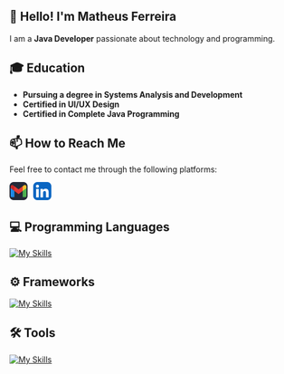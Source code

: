 ## 👋 Hello! I'm Matheus Ferreira  

I am a **Java Developer** passionate about technology and programming. 

## 🎓 Education  

- **Pursuing a degree in Systems Analysis and Development**  
- **Certified in UI/UX Design**  
- **Certified in Complete Java Programming**
  
## 📫 How to Reach Me  

Feel free to contact me through the following platforms:  

<div style="display: flex; gap: 10px;">
  <a href="mailto:matheusfgsantos31@gmail.com" target="_blank"><img src="https://github.com/tandpfun/skill-icons/blob/main/icons/Gmail-Dark.svg" width="32" alt="Gmail"></a>
  <a href="https://www.linkedin.com/in/matheusf3r/" target="_blank"><img src="https://github.com/tandpfun/skill-icons/blob/main/icons/LinkedIn.svg" width="32" alt="LinkedIn"></a>
</div>  

## 💻 Programming Languages  

[![My Skills](https://skillicons.dev/icons?i=java,javascript,html,css&theme=dark)](https://skillicons.dev)

## ⚙️ Frameworks  

[![My Skills](https://skillicons.dev/icons?i=spring,react&theme=dark)](https://skillicons.dev)

## 🛠️ Tools  

[![My Skills](https://skillicons.dev/icons?i=vscode,idea,figma,postman,mysql,docker,aws,mongodb&theme=dark)](https://skillicons.dev)
